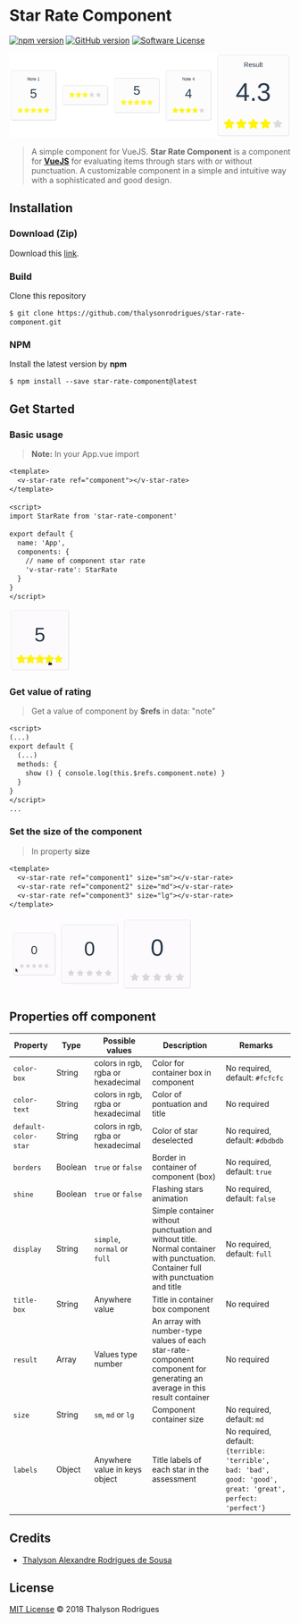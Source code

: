 # Star Rate Component

[![npm version](https://badge.fury.io/js/star-rate-component.svg)](https://badge.fury.io/js/star-rate-component)
[![GitHub version](https://badge.fury.io/gh/thalysonrodrigues%2Fstar-rate-component.svg)](https://badge.fury.io/gh/thalysonrodrigues%2Fstar-rate-component)
[![Software License](https://img.shields.io/apm/l/vim-mode.svg)](https://github.com/thalysonrodrigues/star-rate-component/blob/master/LICENSE)

<p align="center">
    <a href="https://github.com/thalysonrodrigues/star-rate-component">
        <img src="./docs/star-rate.png" alt="Star Rate Component" title="Star Rate Component">
    </a>
</p>

> A simple component for VueJS. **Star Rate Component** is a component for [**VueJS**](https://vuejs.org/) for evaluating items through stars with or without punctuation. A customizable component in a simple and intuitive way with a sophisticated and good design.

## Installation

### Download (Zip)

Download this [link](https://github.com/thalysonrodrigues/star-rate-component/archive/v1.0.0.zip).

### Build

Clone this repository

```
$ git clone https://github.com/thalysonrodrigues/star-rate-component.git
```

### NPM

Install the latest version by **npm**

```
$ npm install --save star-rate-component@latest
```

## Get Started

### Basic usage

> **Note:** In your App.vue import

```vue
<template>
  <v-star-rate ref="component"></v-star-rate>
</template>

<script>
import StarRate from 'star-rate-component'

export default {
  name: 'App',
  components: {
    // name of component star rate
    'v-star-rate': StarRate
  }
}
</script>
```
<img src="./docs/gif/basic-usage.gif" alt="Basic usage" title="Basic Usage">

### Get value of rating

> Get a value of component by **$refs** in data: "note"

```vue
<script>
(...)
export default {
  (...)
  methods: {
    show () { console.log(this.$refs.component.note) }
  }
}
</script>
...
```

### Set the size of the component

> In property **size**

```vue
<template>
  <v-star-rate ref="component1" size="sm"></v-star-rate>
  <v-star-rate ref="component2" size="md"></v-star-rate>
  <v-star-rate ref="component3" size="lg"></v-star-rate>
</template>
```

<img src="./docs/gif/size.gif" alt="Size of component" title="Size of component">

## Properties off component

Property | Type | Possible values | Description | Remarks |
---------|------|-----------------|-------------|---------|
```color-box```| String | colors in rgb, rgba or hexadecimal | Color for container box in component | No required, default: ```#fcfcfc``` |
```color-text```| String | colors in rgb, rgba or hexadecimal | Color of pontuation and title | No required |
```default-color-star```| String | colors in rgb, rgba or hexadecimal | Color of star deselected | No required, default: ```#dbdbdb``` |
```borders```| Boolean | ```true``` or ```false``` | Border in container of component (box) | No required, default: ```true``` |
```shine```| Boolean | ```true``` or ```false``` | Flashing stars animation | No required, default: ```false``` |
```display```| String | ```simple```, ```normal``` or ```full``` | Simple container without punctuation and without title. Normal container with punctuation. Container full with punctuation and title | No required, default: ```full``` |
```title-box```| String | Anywhere value | Title in container box component | No required |
```result```| Array | Values type number | An array with number-type values ​​of each star-rate-component component for generating an average in this result container | No required |
```size```| String | ```sm```, ```md``` or ```lg``` | Component container size | No required, default: ```md``` |
```labels```| Object | Anywhere value in keys object | Title labels of each star in the assessment | No required, default: ```{terrible: 'terrible', bad: 'bad', good: 'good', great: 'great', perfect: 'perfect'}``` |

## Credits

- [Thalyson Alexandre Rodrigues de Sousa](https://github.com/thalysonrodrigues)

## License 

[MIT License](https://github.com/thalysonrodrigues/star-rate-component/blob/master/LICENSE) © 2018 Thalyson Rodrigues

